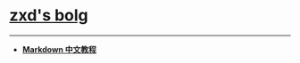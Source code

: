 # [zxd's bolg](https://1364354238.github.io/zxd.github.io/)
---

- **[Markdown 中文教程](https://markdown.com.cn/)**

